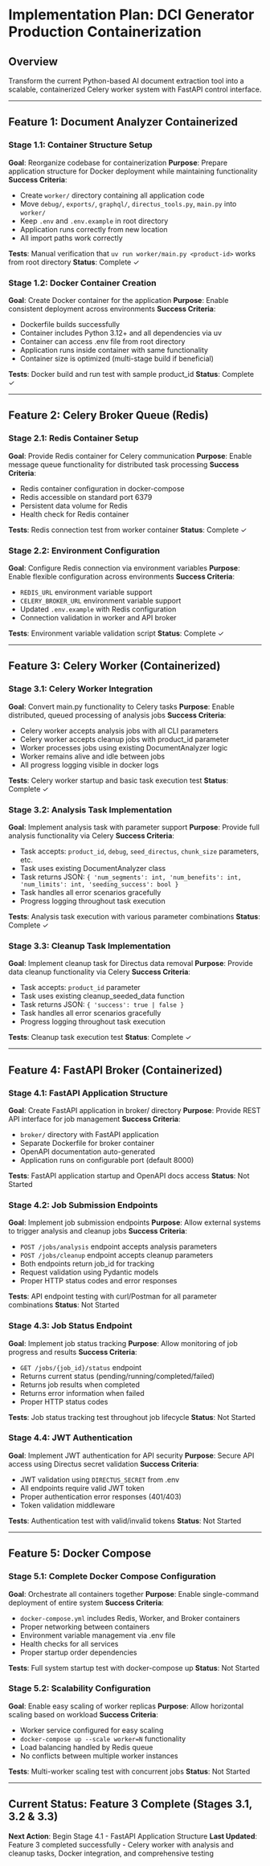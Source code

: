 # Implementation Plan: DCI Generator Production Containerization

## Overview
Transform the current Python-based AI document extraction tool into a scalable, containerized Celery worker system with FastAPI control interface.

---

## Feature 1: Document Analyzer Containerized

### Stage 1.1: Container Structure Setup
**Goal**: Reorganize codebase for containerization
**Purpose**: Prepare application structure for Docker deployment while maintaining functionality
**Success Criteria**:
- Create `worker/` directory containing all application code
- Move `debug/`, `exports/`, `graphql/`, `directus_tools.py`, `main.py` into `worker/`
- Keep `.env` and `.env.example` in root directory
- Application runs correctly from new location
- All import paths work correctly

**Tests**: Manual verification that `uv run worker/main.py <product-id>` works from root directory
**Status**: Complete ✓

### Stage 1.2: Docker Container Creation
**Goal**: Create Docker container for the application
**Purpose**: Enable consistent deployment across environments
**Success Criteria**:
- Dockerfile builds successfully
- Container includes Python 3.12+ and all dependencies via uv
- Container can access .env file from root directory
- Application runs inside container with same functionality
- Container size is optimized (multi-stage build if beneficial)

**Tests**: Docker build and run test with sample product_id
**Status**: Complete ✓

---

## Feature 2: Celery Broker Queue (Redis)

### Stage 2.1: Redis Container Setup
**Goal**: Provide Redis container for Celery communication
**Purpose**: Enable message queue functionality for distributed task processing
**Success Criteria**:
- Redis container configuration in docker-compose
- Redis accessible on standard port 6379
- Persistent data volume for Redis
- Health check for Redis container

**Tests**: Redis connection test from worker container
**Status**: Complete ✓

### Stage 2.2: Environment Configuration
**Goal**: Configure Redis connection via environment variables
**Purpose**: Enable flexible configuration across environments
**Success Criteria**:
- `REDIS_URL` environment variable support
- `CELERY_BROKER_URL` environment variable support
- Updated `.env.example` with Redis configuration
- Connection validation in worker and API broker

**Tests**: Environment variable validation script
**Status**: Complete ✓

---

## Feature 3: Celery Worker (Containerized)

### Stage 3.1: Celery Worker Integration
**Goal**: Convert main.py functionality to Celery tasks
**Purpose**: Enable distributed, queued processing of analysis jobs
**Success Criteria**:
- Celery worker accepts analysis jobs with all CLI parameters
- Celery worker accepts cleanup jobs with product_id parameter
- Worker processes jobs using existing DocumentAnalyzer logic
- Worker remains alive and idle between jobs
- All progress logging visible in docker logs

**Tests**: Celery worker startup and basic task execution test
**Status**: Complete ✓

### Stage 3.2: Analysis Task Implementation
**Goal**: Implement analysis task with parameter support
**Purpose**: Provide full analysis functionality via Celery
**Success Criteria**:
- Task accepts: `product_id`, `debug`, `seed_directus`, `chunk_size` parameters, etc.
- Task uses existing DocumentAnalyzer class
- Task returns JSON: `{ 'num_segments': int, 'num_benefits': int, 'num_limits': int, 'seeding_success': bool }`
- Task handles all error scenarios gracefully
- Progress logging throughout task execution

**Tests**: Analysis task execution with various parameter combinations
**Status**: Complete ✓

### Stage 3.3: Cleanup Task Implementation
**Goal**: Implement cleanup task for Directus data removal
**Purpose**: Provide data cleanup functionality via Celery
**Success Criteria**:
- Task accepts: `product_id` parameter
- Task uses existing cleanup_seeded_data function
- Task returns JSON: `{ 'success': true | false }`
- Task handles all error scenarios gracefully
- Progress logging throughout task execution

**Tests**: Cleanup task execution test
**Status**: Complete ✓

---

## Feature 4: FastAPI Broker (Containerized)

### Stage 4.1: FastAPI Application Structure
**Goal**: Create FastAPI application in broker/ directory
**Purpose**: Provide REST API interface for job management
**Success Criteria**:
- `broker/` directory with FastAPI application
- Separate Dockerfile for broker container
- OpenAPI documentation auto-generated
- Application runs on configurable port (default 8000)

**Tests**: FastAPI application startup and OpenAPI docs access
**Status**: Not Started

### Stage 4.2: Job Submission Endpoints
**Goal**: Implement job submission endpoints
**Purpose**: Allow external systems to trigger analysis and cleanup jobs
**Success Criteria**:
- `POST /jobs/analysis` endpoint accepts analysis parameters
- `POST /jobs/cleanup` endpoint accepts cleanup parameters
- Both endpoints return job_id for tracking
- Request validation using Pydantic models
- Proper HTTP status codes and error responses

**Tests**: API endpoint testing with curl/Postman for all parameter combinations
**Status**: Not Started

### Stage 4.3: Job Status Endpoint
**Goal**: Implement job status tracking
**Purpose**: Allow monitoring of job progress and results
**Success Criteria**:
- `GET /jobs/{job_id}/status` endpoint
- Returns current status (pending/running/completed/failed)
- Returns job results when completed
- Returns error information when failed
- Proper HTTP status codes

**Tests**: Job status tracking test throughout job lifecycle
**Status**: Not Started

### Stage 4.4: JWT Authentication
**Goal**: Implement JWT authentication for API security
**Purpose**: Secure API access using Directus secret validation
**Success Criteria**:
- JWT validation using `DIRECTUS_SECRET` from .env
- All endpoints require valid JWT token
- Proper authentication error responses (401/403)
- Token validation middleware

**Tests**: Authentication test with valid/invalid tokens
**Status**: Not Started

---

## Feature 5: Docker Compose

### Stage 5.1: Complete Docker Compose Configuration
**Goal**: Orchestrate all containers together
**Purpose**: Enable single-command deployment of entire system
**Success Criteria**:
- `docker-compose.yml` includes Redis, Worker, and Broker containers
- Proper networking between containers
- Environment variable management via .env file
- Health checks for all services
- Proper startup order dependencies

**Tests**: Full system startup test with docker-compose up
**Status**: Not Started

### Stage 5.2: Scalability Configuration
**Goal**: Enable easy scaling of worker replicas
**Purpose**: Allow horizontal scaling based on workload
**Success Criteria**:
- Worker service configured for easy scaling
- `docker-compose up --scale worker=N` functionality
- Load balancing handled by Redis queue
- No conflicts between multiple worker instances

**Tests**: Multi-worker scaling test with concurrent jobs
**Status**: Not Started

---

## Current Status: Feature 3 Complete (Stages 3.1, 3.2 & 3.3)
**Next Action**: Begin Stage 4.1 - FastAPI Application Structure
**Last Updated**: Feature 3 completed successfully - Celery worker with analysis and cleanup tasks, Docker integration, and comprehensive testing